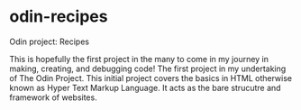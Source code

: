 # odin-recipes
Odin project: Recipes

This is hopefully the first project in the many to come in my journey in making, creating, and debugging code! The first project in my undertaking of The Odin Project. This initial project covers the basics in HTML otherwise known as Hyper Text Markup Language. It acts as the bare strucutre and framework of websites.